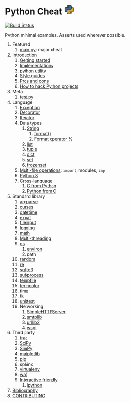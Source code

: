 # Python Cheat ![logo](logo.png)

[![Build Status](https://travis-ci.org/cirosantilli/python-cheat.svg?branch=master)](https://travis-ci.org/cirosantilli/python-cheat)

Python minimal examples. Asserts used wherever possible.

1.  Featured
    1. [main.py](main.py): major cheat
1.  Introduction
    1. [Getting started](getting-started.md)
    1. [Implementations](implementations.md)
    1. [python utility](python-utility.md)
    1. [Style guides](style-guides.md)
    1. [Pros and cons](pros-and-cons.md)
    1. [How to hack Python projects](how-to-hack-python-projects.md)
1.  Meta
    1. [test.py](test.py)
1.  Language
    1.  [Exception](exception.py)
    1.  [Decorator](decorator.py)
    1.  [Iterator](iterator.py)
    1.  Data types
        1.  [String](string_cheat.py)
            1. [format()](format_method.py)
            1. [Format operator %](format_operator.py)
        1.  [list](list.py)
        1.  [tuple](tuple.py)
        1.  [dict](dict.py)
        1.  [set](set.py)
        1.  [frozenset](frozenset.py)
    1.  [Multi-file operations](multifile/): `import`, modules, `imp`
    1.  [Python 3](python3/)
    1.  Cross-language
        1. [C from Python](c_from_py/)
        1. [Python from C](python_from_c/)
1.  Standard library
    1.  [argparse](argparse_cheat.py)
    1.  [curses](curses_cheat/)
    1.  [datetime](datetime_cheat.py)
    1.  [expat](expat_cheat.py)
    1.  [fileinput](fileinput/)
    1.  [logging](logging_cheat.py)
    1.  [math](math_cheat.py)
    1.  [Multi-threading](thread_cheat/)
    1.  [os](os_cheat.py)
        1.  [environ](environ.py)
        1.  [path](path_cheat.py)
    1.  [random](random_cheat.py)
    1.  [re](re_cheat.py)
    1.  [sqlite3](sqlite3.py)
    1.  [subprocess](subprocess_cheat/)
    1.  [tempfile](tempfile_cheat.py)
    1.  [termcolor](termcolor_cheat.py)
    1.  [time](time_cheat.py)
    1.  [tk](tk.py)
    1.  [unittest](unittest_cheat.py)
    1.  Networking
        1.  [SimpleHTTPServer](simplehttpserver_cheat.py)
        1.  [smtplib](smtplib_cheat.py)
        1.  [urllib2](urllib2_cheat.py)
        1.  [wsgi](wsgi.py)
1.  Third party
    1.  [trac](trac.md)
    1.  [SciPy](scipy_cheat.py)
    1.  [SimPy](simpy_cheat.py)
    1.  [matplotlib](matplotlib/)
    1.  [pip](pip.md)
    1.  [sphinx](sphinx/)
    1.  [virtualenv](virtualenv/)
    1.  [waf](waf/)
    1.  [Interactive friendly](interactive-friendly.md)
        1. [ipython](ipython.ipy)
1.  [Bibliography](bibliography.md)
1.  [CONTRIBUTING](CONTRIBUTING.md)
